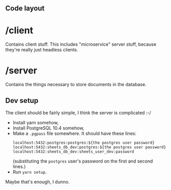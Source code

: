 ## Code layout

# /client

Contains client stuff. This includes "microservice" server stuff, because they're really just headless clients.

# /server

Contains the things necessary to store documents in the database.

## Dev setup

The client should be fairly simple, I think the server is complicated :-/

 - Install yarn somehow,
 - Install PostgreSQL 10.4 somehow,
 - Make a `.pgpass` file somewhere. It should have these lines:
   ```
   localhost:5432:postgres:postgres:${the postgres user password}
   localhost:5432:sheets_db_dev:postgres:${the postgres user password}
   localhost:5432:sheets_db_dev:sheets_user_dev:password
   ```
   (substituting the `postgres` user's password on the first and second lines.)
 - Run `yarn setup`.

Maybe that's enough, I dunno.
